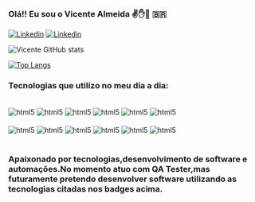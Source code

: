 

### Olá!! Eu sou o Vicente Almeida ✌️✋🫲 🇧🇷  

[![Linkedin](https://img.shields.io/badge/LinkedIn-0077B5?style=for-the-badge&logo=linkedin&logoColor=white)](https://www.linkedin.com/in/vicente-almeida05)
[![Linkedin](https://img.shields.io/badge/Instagram-E4405F?style=for-the-badge&logo=instagram&logoColor=white)](https://www.instagram.com/vicentealmeida05/)

![Vicente GitHub stats](https://github-readme-stats.vercel.app/api?username=vicentealmeida&show_icons=true&theme=dracula)

[![Top Langs](https://github-readme-stats.vercel.app/api/top-langs/?username=vicentealmeida)](https://github.com/anuraghazra/github-readme-stats)

### Tecnologias que utilizo no meu dia a dia:

<div style="display: inline_block"><br/>
<img align="center" alt ="html5" src="https://img.shields.io/badge/HTML5-E34F26?style=for-the-badge&logo=html5&logoColor=white"/>
<img align="center" alt ="html5" src="https://img.shields.io/badge/CSS3-1572B6?style=for-the-badge&logo=css3&logoColor=white"/>
<img align="center" alt ="html5" src="https://img.shields.io/badge/JavaScript-F7DF1E?style=for-the-badge&logo=javascript&logoColor=black"/>
<img align="center" alt ="html5" src="https://img.shields.io/badge/Node.js-43853D?style=for-the-badge&logo=node.js&logoColor=white"/>
<img align="center" alt ="html5" src="https://img.shields.io/badge/TypeScript-007ACC?style=for-the-badge&logo=typescript&logoColor=white"/>
<img align="center" alt ="html5" src="https://img.shields.io/badge/Express.js-404D59?style=for-the-badge"/></div><br>
<div style="display: inline_block">
<img align="center" alt ="html5" src="https://img.shields.io/badge/React-20232A?style=for-the-badge&logo=react&logoColor=61DAFB"/>
<img align="center" alt ="html5" src="https://img.shields.io/badge/Bootstrap-563D7C?style=for-the-badge&logo=bootstrap&logoColor=white"/>
<img align="center" alt ="html5" src="https://img.shields.io/badge/Sequelize-52B0E7?style=for-the-badge&logo=Sequelize&logoColor=white"/>
<img align="center" alt ="html5" src="https://img.shields.io/badge/MySQL-00000F?style=for-the-badge&logo=mysql&logoColor=white"/>
<img align="center" alt ="html5" src="https://img.shields.io/badge/PostgreSQL-316192?style=for-the-badge&logo=postgresql&logoColor=white"/>
<img align="center" alt ="html5" src="https://img.shields.io/badge/MongoDB-4EA94B?style=for-the-badge&logo=mongodb&logoColor=white"/>
</div><br>


### Apaixonado por tecnologias,desenvolvimento de software e automações.No momento atuo com QA Tester,mas futuramente pretendo desenvolver software utilizando as tecnologias citadas nos badges acima.
